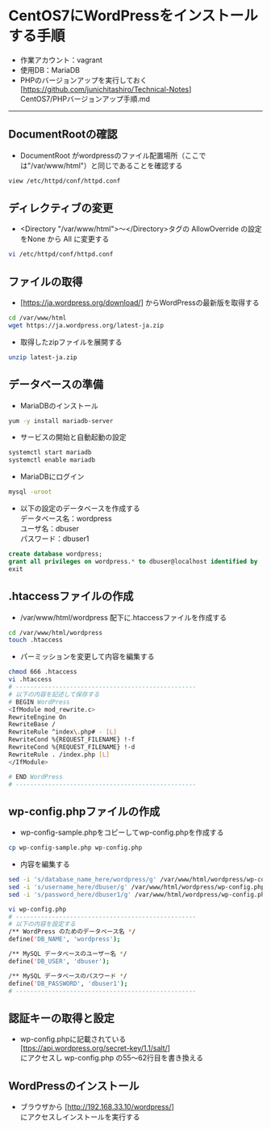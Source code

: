 # CentOS7にWordPressをインストールする手順  

* 作業アカウント：vagrant
* 使用DB：MariaDB
* PHPのバージョンアップを実行しておく  
[<https://github.com/junichitashiro/Technical-Notes>]  
CentOS7/PHPバージョンアップ手順.md

***

## DocumentRootの確認  

* DocumentRoot がwordpressのファイル配置場所（ここでは"/var/www/html"）と同じであることを確認する

```bash
view /etc/httpd/conf/httpd.conf
```

## ディレクティブの変更  

* \<Directory "/var/www/html">～\</Directory>タグの AllowOverride の設定をNone から All に変更する

```bash
vi /etc/httpd/conf/httpd.conf
```

## ファイルの取得  

* [<https://ja.wordpress.org/download/>] からWordPressの最新版を取得する

```bash
cd /var/www/html
wget https://ja.wordpress.org/latest-ja.zip
```

* 取得したzipファイルを展開する

```bash
unzip latest-ja.zip
```

## データベースの準備  

* MariaDBのインストール

```bash
yum -y install mariadb-server
```

* サービスの開始と自動起動の設定

```bash
systemctl start mariadb
systemctl enable mariadb
```

* MariaDBにログイン

```bash
mysql -uroot
```

* 以下の設定のデータベースを作成する  
データベース名：wordpress  
ユーザ名：dbuser  
パスワード：dbuser1

```sql
create database wordpress;
grant all privileges on wordpress.* to dbuser@localhost identified by 'dbuser1';
exit
```

## .htaccessファイルの作成  

* /var/www/html/wordpress 配下に.htaccessファイルを作成する

```bash
cd /var/www/html/wordpress
touch .htaccess
```

* パーミッションを変更して内容を編集する

```bash
chmod 666 .htaccess
vi .htaccess
# --------------------------------------------------
# 以下の内容を記述して保存する
# BEGIN WordPress
<IfModule mod_rewrite.c>
RewriteEngine On
RewriteBase /
RewriteRule ^index\.php# - [L]
RewriteCond %{REQUEST_FILENAME} !-f
RewriteCond %{REQUEST_FILENAME} !-d
RewriteRule . /index.php [L]
</IfModule>

# END WordPress
# --------------------------------------------------
```

## wp-config.phpファイルの作成  

* wp-config-sample.phpをコピーしてwp-config.phpを作成する

```bash
cp wp-config-sample.php wp-config.php
```

* 内容を編集する

```bash
sed -i 's/database_name_here/wordpress/g' /var/www/html/wordpress/wp-config.php
sed -i 's/username_here/dbuser/g' /var/www/html/wordpress/wp-config.php
sed -i 's/password_here/dbuser1/g' /var/www/html/wordpress/wp-config.php
```

```bash
vi wp-config.php
# --------------------------------------------------
# 以下の内容を設定する
/** WordPress のためのデータベース名 */
define('DB_NAME', 'wordpress');

/** MySQL データベースのユーザー名 */
define('DB_USER', 'dbuser');

/** MySQL データベースのパスワード */
define('DB_PASSWORD', 'dbuser1');
# --------------------------------------------------
```

## 認証キーの取得と設定  

* wp-config.phpに記載されている  
[<ttps://api.wordpress.org/secret-key/1.1/salt/>]  
にアクセスし wp-config.php の55～62行目を書き換える

## WordPressのインストール  

* ブラウザから [<http://192.168.33.10/wordpress/>]  
にアクセスしインストールを実行する
